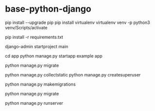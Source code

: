 # base-python-django

pip install --upgrade pip
pip install virtualenv
virtualenv venv -p python3
venv/Scripts/activate

pip install -r requirements.txt

django-admin startproject main

cd app
python manage.py startapp example app

python manage.py migrate

python manage.py collectstatic
python manage.py createsuperuser

python manage.py makemigrations

python manage.py migrate

python manage.py runserver